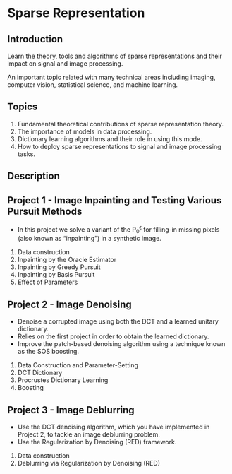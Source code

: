 # Sparse Representation

## Introduction

Learn the theory, tools and algorithms of sparse representations and their impact on signal and image processing.

An important topic related with many technical areas including imaging, computer vision,
statistical science, and machine learning.

## Topics

1. Fundamental theoretical contributions of sparse representation theory.
2. The importance of models in data processing.
3. Dictionary learning algorithms and their role in using this mode.
4. How to deploy sparse representations to signal and image processing tasks.

## Description

## Project 1 - Image Inpainting and Testing Various Pursuit Methods

- In this project we solve a variant of the P<sub>0</sub><sup>&#1013;</sup> for filling-in missing pixels
(also known as “inpainting”) in a synthetic image.

1. Data construction
2. Inpainting by the Oracle Estimator
3. Inpainting by Greedy Pursuit
4. Inpainting by Basis Pursuit
5. Effect of Parameters


## Project 2 - Image Denoising

- Denoise a corrupted image using both the DCT and a learned unitary dictionary.
- Relies on the first project in order to obtain the learned dictionary.
- Improve the patch-based denoising algorithm using a technique known as the SOS boosting.

1. Data Construction and Parameter-Setting
2. DCT Dictionary
3. Procrustes Dictionary Learning
4. Boosting


## Project 3 - Image Deblurring

- Use the DCT denoising algorithm, which you have implemented in Project 2,
to tackle an image deblurring problem.
- Use the Regularization by Denoising (RED) framework.

1. Data construction
2. Deblurring via Regularization by Denoising (RED)

